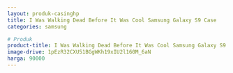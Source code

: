 ```yaml
---
layout: produk-casinghp
title: I Was Walking Dead Before It Was Cool Samsung Galaxy S9 Case
categories: samsung

# Produk
product-title: I Was Walking Dead Before It Was Cool Samsung Galaxy S9 Case
image-drive: 1pEzR32CXU51BGgWKh19xIU2l160M_6aN
harga: 90000
---
```

